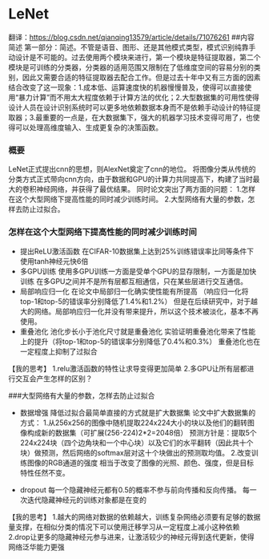 # LeNet
翻译：https://blog.csdn.net/qianqing13579/article/details/71076261
##内容简述
第一部分：简述。不管是语音、图形、还是其他模式类型，模式识别纯靠手动设计是不可能的。过去使用两个模块来进行，第一个模块是特征提取器，第二个模块是可训练的分类器，分类器的适用范围又限制在了低维度空间的容易分别的类别，因此又需要合适的特征提取器去配合工作。但是过去十年中又有三方面的因素结合改变了这一现象：1.成本低、运算速度快的机器慢慢普及，使得可以直接使用“暴力计算”而不用太大程度依赖于计算方法的优化；2.大型数据集的可用性使得设计人员在设计识别系统时可以更多地依赖数据本身而不是依赖手动设计的特征提取器；3.最重要的一点是，在大数据集下，强大的机器学习技术变得可用了，也使得可以处理高维度输入、生成更复杂的决策函数。



### 概要

LeNet正式提出cnn的思想，则AlexNet奠定了cnn的地位。
将图像分类从传统的分类方式正式带向cnn方向，由于数据和GPU的计算力共同提高下，构建了当时最大的卷积神经网络，并获得了最优结果。
同时论文突出了两方面的问题：
1.怎样在这个大型网络下提高性能的同时减少训练时间。
2.大型网络有大量的参数，怎样去防止过拟合。


### 怎样在这个大型网络下提高性能的同时减少训练时间

+ 提出ReLU激活函数
在CIFAR-10数据集上达到25%训练错误率比同等条件下使用tanh神经元快6倍
+ 多GPU训练
使用多GPU训练一方面是受单个GPU的显存限制，一方面是加快训练
在多GPU之间并不是所有层都互相通信，只在某些层进行交互通信。
+ 局部响应归一化
在论文中局部归一化确实使性能有所提高
（响应归一化将top-1和top-5的错误率分别降低了1.4%和1.2%）
但是在后续研究中，对于越大的网络。局部响应归一化并没有带来提升，所以这个技术被淡化，基本不再使用。
+ 重叠池化
池化步长小于池化尺寸就是重叠池化
实验证明重叠池化带来了性能上的提升（将top-1和top-5的错误率分别降低了0.4%和0.3%）
重叠池化也在一定程度上抑制了过拟合

【我的思考】
1.relu激活函数的特性让求导变得更加简单
2.多GPU让所有层都进行交互会产生怎样的区别？

###大型网络有大量的参数，怎样去防止过拟合

+ 数据增强
降低过拟合最简单直接的方式就是扩大数据集
论文中扩大数据集的方式：
1.从256x256的图像中随机提取224x224大小的块以及他们的翻转图像构成新的数据集（可扩展(256-224)2*2=2048倍）
预测方针是：提取5个224x224块（四个边角块和一个中心块）以及它们的水平翻转（因此共十个块）做预测，然后网络的softmax层对这十个块做出的预测取均值。
2.改变训练图像的RGB通道的强度
相当于改变了图像的光照、颜色、强度，但是目标特性任然不变。

+ dropout
每一个隐藏神经元都有0.5的概率不参与前向传播和反向传播。
每一次迭代隐藏神经元的训练对象都是在变的

【我的思考】
1.越大的网络对数据的依赖越大，训练复杂网络必须要有足够的数据量支撑，在相似分类的情况下可以使用迁移学习从一定程度上减小这种依赖
2.drop让更多的隐藏神经元参与进来，让激活较少的神经元得到迭代更新，使得网络泛华能力更强


